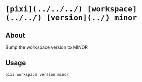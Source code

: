 # `[pixi](../../../) [workspace](../../) [version](../) minor`

## About

Bump the workspace version to MINOR

## Usage

```text
pixi workspace version minor

```
